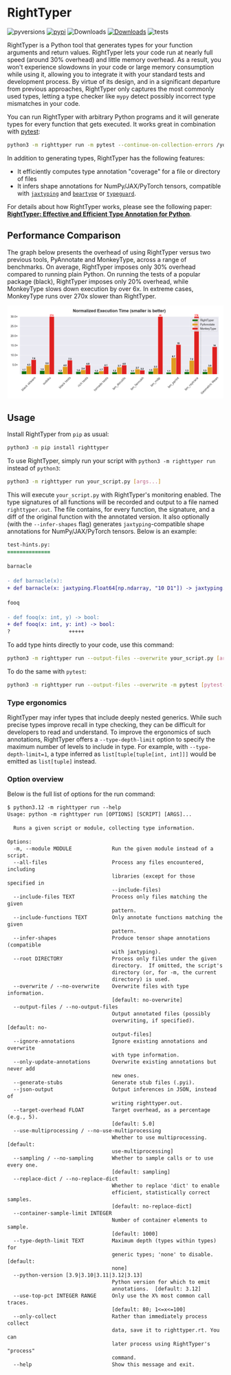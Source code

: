 # RightTyper

![pyversions](https://img.shields.io/pypi/pyversions/righttyper?logo=python&logoColor=FBE072)
[![pypi](https://img.shields.io/pypi/v/righttyper?color=blue)](https://pypi.org/project/righttyper/)
![Downloads](https://static.pepy.tech/badge/righttyper)
[![Downloads](https://static.pepy.tech/badge/righttyper/month)](https://pepy.tech/project/righttyper)
![tests](https://github.com/righttyper/righttyper/workflows/tests/badge.svg)

RightTyper is a Python tool that generates types for your function arguments and return values.
RightTyper lets your code run at nearly full speed (around 30% overhead) and little memory overhead.
As a result, you won't experience slowdowns in your code or large memory consumption while using it,
allowing you to integrate it with your standard tests and development process.
By virtue of its design, and in a significant departure from previous approaches, RightTyper only captures the most commonly used types,
letting a type checker like `mypy` detect possibly incorrect type mismatches in your code.

You can run RightTyper with arbitrary Python programs and it will generate types for every function that gets executed.
It works great in combination with [pytest](https://docs.pytest.org/):

```bash
python3 -m righttyper run -m pytest --continue-on-collection-errors /your/test/dir
```

In addition to generating types, RightTyper has the following features:

* It efficiently computes type annotation "coverage" for a file or directory of files
* It infers shape annotations for NumPy/JAX/PyTorch tensors, compatible with [`jaxtyping`](https://docs.kidger.site/jaxtyping/) and [`beartype`](https://github.com/beartype/beartype) or [`typeguard`](https://typeguard.readthedocs.io/en/latest/).

For details about how RightTyper works, please see the following paper: **[RightTyper: Effective and Efficient Type Annotation for Python](https://www.arxiv.org/abs/2507.16051)**.


## Performance Comparison
The graph below presents the overhead of using RightTyper versus two previous tools, PyAnnotate and MonkeyType, across a range of benchmarks.
On average, RightTyper imposes only 30% overhead compared to running plain Python.
On running the tests of a popular package (black), RightTyper imposes only 20% overhead, while MonkeyType slows down execution by over 6x.
In extreme cases, MonkeyType runs over 270x slower than RightTyper.

![Overhead](docs/benchmark_comparison_execution_times.png)

## Usage
Install RightTyper from `pip` as usual:

```bash
python3 -m pip install righttyper
```

To use RightTyper, simply run your script with `python3 -m righttyper run` instead of `python3`:

```bash
python3 -m righttyper run your_script.py [args...]
```

This will execute `your_script.py` with RightTyper's monitoring
enabled. The type signatures of all functions will be recorded and
output to a file named `righttyper.out`. The file contains, for every
function, the signature, and a diff of the original function with the
annotated version. It also optionally (with the `--infer-shapes` flag)
generates `jaxtyping`-compatible shape
annotations for NumPy/JAX/PyTorch tensors. Below is an example:

```diff
test-hints.py:
==============

barnacle

- def barnacle(x):
+ def barnacle(x: jaxtyping.Float64[np.ndarray, "10 D1"]) -> jaxtyping.Float64[np.ndarray, "D1"]:

fooq

- def fooq(x: int, y) -> bool:
+ def fooq(x: int, y: int) -> bool:
?                   +++++
```

To add type hints directly to your code, use this command:

```bash
python3 -m righttyper run --output-files --overwrite your_script.py [args...]
```

To do the same with `pytest`:

```bash
python3 -m righttyper run --output-files --overwrite -m pytest [pytest-args...]
```

### Type ergonomics
RightTyper may infer types that include deeply nested generics.
While such precise types improve recall in type checking, they can be difficult for developers to read and understand.
To improve the ergonomics of such annotations, RightTyper offers a `--type-depth-limit` option to specify the maximum
number of levels to include in type.
For example, with `--type-depth-limit=1`, a type inferred as `list[tuple[tuple[int, int]]]` would be emitted as `list[tuple]` instead.

### Option overview
Below is the full list of options for the run command:

```
$ python3.12 -m righttyper run --help
Usage: python -m righttyper run [OPTIONS] [SCRIPT] [ARGS]...

  Runs a given script or module, collecting type information.

Options:
  -m, --module MODULE             Run the given module instead of a script.
  --all-files                     Process any files encountered, including
                                  libraries (except for those specified in
                                  --include-files)
  --include-files TEXT            Process only files matching the given
                                  pattern.
  --include-functions TEXT        Only annotate functions matching the given
                                  pattern.
  --infer-shapes                  Produce tensor shape annotations (compatible
                                  with jaxtyping).
  --root DIRECTORY                Process only files under the given
                                  directory.  If omitted, the script's
                                  directory (or, for -m, the current
                                  directory) is used.
  --overwrite / --no-overwrite    Overwrite files with type information.
                                  [default: no-overwrite]
  --output-files / --no-output-files
                                  Output annotated files (possibly
                                  overwriting, if specified).  [default: no-
                                  output-files]
  --ignore-annotations            Ignore existing annotations and overwrite
                                  with type information.
  --only-update-annotations       Overwrite existing annotations but never add
                                  new ones.
  --generate-stubs                Generate stub files (.pyi).
  --json-output                   Output inferences in JSON, instead of
                                  writing righttyper.out.
  --target-overhead FLOAT         Target overhead, as a percentage (e.g., 5).
                                  [default: 5.0]
  --use-multiprocessing / --no-use-multiprocessing
                                  Whether to use multiprocessing.  [default:
                                  use-multiprocessing]
  --sampling / --no-sampling      Whether to sample calls or to use every one.
                                  [default: sampling]
  --replace-dict / --no-replace-dict
                                  Whether to replace 'dict' to enable
                                  efficient, statistically correct samples.
                                  [default: no-replace-dict]
  --container-sample-limit INTEGER
                                  Number of container elements to sample.
                                  [default: 1000]
  --type-depth-limit TEXT         Maximum depth (types within types) for
                                  generic types; 'none' to disable.  [default:
                                  none]
  --python-version [3.9|3.10|3.11|3.12|3.13]
                                  Python version for which to emit
                                  annotations.  [default: 3.12]
  --use-top-pct INTEGER RANGE     Only use the X% most common call traces.
                                  [default: 80; 1<=x<=100]
  --only-collect                  Rather than immediately process collect
                                  data, save it to righttyper.rt. You can
                                  later process using RightTyper's "process"
                                  command.
  --help                          Show this message and exit.
```

